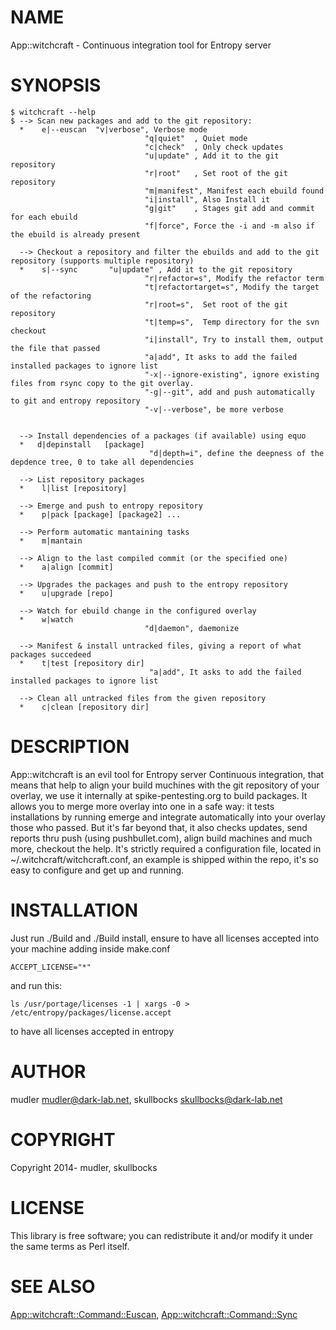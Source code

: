 # NAME

App::witchcraft - Continuous integration tool for Entropy server

# SYNOPSIS

    $ witchcraft --help
    $ --> Scan new packages and add to the git repository:
      *    e|--euscan  "v|verbose", Verbose mode
                                  "q|quiet"  , Quiet mode
                                  "c|check"  , Only check updates
                                  "u|update" , Add it to the git repository
                                  "r|root"   , Set root of the git repository
                                  "m|manifest", Manifest each ebuild found
                                  "i|install", Also Install it
                                  "g|git"    , Stages git add and commit for each ebuild
                                  "f|force", Force the -i and -m also if the ebuild is already present

      --> Checkout a repository and filter the ebuilds and add to the git repository (supports multiple repository)
      *    s|--sync       "u|update" , Add it to the git repository
                                  "r|refactor=s", Modify the refactor term
                                  "t|refactortarget=s", Modify the target of the refactoring
                                  "r|root=s",  Set root of the git repository
                                  "t|temp=s",  Temp directory for the svn checkout
                                  "i|install", Try to install them, output the file that passed
                                  "a|add", It asks to add the failed installed packages to ignore list
                                  "-x|--ignore-existing", ignore existing files from rsync copy to the git overlay.
                                  "-g|--git", add and push automatically to git and entropy repository
                                  "-v|--verbose", be more verbose


      --> Install dependencies of a packages (if available) using equo
      *   d|depinstall   [package]
                                   "d|depth=i", define the deepness of the depdence tree, 0 to take all dependencies

      --> List repository packages
      *    l|list [repository]

      --> Emerge and push to entropy repository
      *    p|pack [package] [package2] ...

      --> Perform automatic mantaining tasks
      *    m|mantain

      --> Align to the last compiled commit (or the specified one)
      *    a|align [commit]

      --> Upgrades the packages and push to the entropy repository
      *    u|upgrade [repo]

      --> Watch for ebuild change in the configured overlay
      *    w|watch
                                  "d|daemon", daemonize

      --> Manifest & install untracked files, giving a report of what packages succedeed
      *    t|test [repository dir]
                                   "a|add", It asks to add the failed installed packages to ignore list

      --> Clean all untracked files from the given repository
      *    c|clean [repository dir]

# DESCRIPTION

App::witchcraft is an evil tool for Entropy server Continuous integration, that means that help to align your build muchines with the git repository of your overlay, we use it internally at spike-pentesting.org to build packages.
It allows you to merge more overlay into one in a safe way: it tests installations by running emerge and integrate automatically into your overlay those who passed.
But it's far beyond that, it also checks updates, send reports thru push (using pushbullet.com), align build machines and much more, checkout the help.
It's strictly required a configuration file, located in ~/.witchcraft/witchcraft.conf, an example is shipped within the repo, it's so easy to configure and get up and running.

# INSTALLATION

Just run ./Build and ./Build install, ensure to have all licenses accepted into your machine adding inside make.conf

    ACCEPT_LICENSE="*"

and run this:

    ls /usr/portage/licenses -1 | xargs -0 > /etc/entropy/packages/license.accept

to have all licenses accepted in entropy

# AUTHOR

mudler <mudler@dark-lab.net>, skullbocks <skullbocks@dark-lab.net>

# COPYRIGHT

Copyright 2014- mudler, skullbocks

# LICENSE

This library is free software; you can redistribute it and/or modify
it under the same terms as Perl itself.

# SEE ALSO
[App::witchcraft::Command::Euscan](https://metacpan.org/pod/App::witchcraft::Command::Euscan), [App::witchcraft::Command::Sync](https://metacpan.org/pod/App::witchcraft::Command::Sync)
